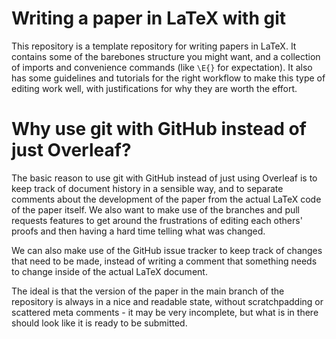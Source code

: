 # Writing a paper in LaTeX with git

This repository is a template repository for writing papers in LaTeX. It contains some of the barebones structure you might want, and a collection of imports and convenience commands (like `\E{}` for expectation). It also has some guidelines and tutorials for the right workflow to make this type of editing work well, with justifications for why they are worth the effort.

# Why use git with GitHub instead of just Overleaf?

The basic reason to use git with GitHub instead of just using Overleaf is to keep track of document history in a sensible way, and to separate comments about the development of the paper from the actual LaTeX code of the paper itself. We also want to make use of the branches and pull requests features to get around the frustrations of editing each others' proofs and then having a hard time telling what was changed.

We can also make use of the GitHub issue tracker to keep track of changes that need to be made, instead of writing a comment that something needs to change inside of the actual LaTeX document.

The ideal is that the version of the paper in the main branch of the repository is always in a nice and readable state, without scratchpadding or scattered meta comments - it may be very incomplete, but what is in there should look like it is ready to be submitted.
